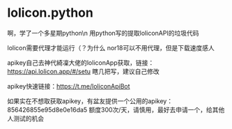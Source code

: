 # lolicon.python
啊，学了一个多星期python\n
用python写的提取loliconAPI的垃圾代码

lolicon需要代理才能运行（？为什么
nor18可以不用代理，但是下载速度感人

apikey自己去神代綺凜大佬的loliconApp获取，链接：https://api.lolicon.app/#/setu
瞎几把写，建议自己修改

apikey快速链接：https://t.me/loliconApiBot



如果实在不想取获取apikey，有盆友提供一个公用的apikey：856426855e95d8e0e16da5
额度300次/天，请慎用，最好去申请一个，给其他人测试的机会
